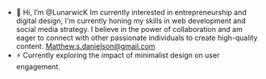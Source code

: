 - 👋 Hi, I’m @LunarwicK
Im currently interested in entrepreneurship and digital design, I'm currently honing my skills in web development and social media strategy.
I believe in the power of collaboration and am eager to connect with other passionate individuals to create high-quality content. 
   Matthew.s.danielson@gmail.com
- ⚡ Currently exploring the impact of minimalist design on user engagement.

<!---
Lunarwick/Lunarwick is a ✨ special ✨ 

